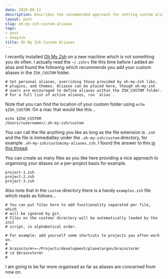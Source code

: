 ```yaml
---
date: 2020-08-11
description: Describes the recommended approach for setting custom aliases with oh my zhs
layout: post
slug: oh-my-zsh-custom-aliases
tags:
- post
- ohmyzsh
title: Oh My Zsh Custom Aliases
---
```


I recently installed [Oh My Zsh](https://ohmyz.sh/) on a new machine which is not something you do often.  I actually read the `~/.zshrc` file this time before I added an alias and found the following which recommends you add your custom aliases in the `ZSH_CUSTOM` folder.

```shell
# Set personal aliases, overriding those provided by oh-my-zsh libs,
# plugins, and themes. Aliases can be placed here, though oh-my-zsh
# users are encouraged to define aliases within the ZSH_CUSTOM folder.
# For a full list of active aliases, run `alias`.
```

Note that you can find the location of your custom folder using `echo $ZSH_CUSTOM`. On a mac that would like this...

```shell
echo $ZSH_CUSTOM
/Users/<username>/.oh-my-zsh/custom
```

You can call the file anything you like as long as the file extension is `.zsh` and the file is immediatley under the `.oh-my-zsh/custom` directory, for example `.oh-my-zsh/custom/my-aliases.zsh`. I found the answer to this [in this thread](https://github.com/ohmyzsh/ohmyzsh/issues/4865).

You can create as many files as you like here providing a nice approach to organising your aliases on a per-project basis for example.

```shell
project-1.zsh
project-2.zsh
project-3.zsh
```

Also note that in the `custom` directory there is a handy `examples.zsh` file which reads as follows...

```shell
# You can put files here to add functionality separated per file, which
# will be ignored by git.
# Files on the custom/ directory will be automatically loaded by the init
# script, in alphabetical order.

# For example: add yourself some shortcuts to projects you often work on.
#
# brainstormr=~/Projects/development/planetargon/brainstormr
# cd $brainstormr
#
```

I am going to be far more organised as far as aliases are concerned from now on.
